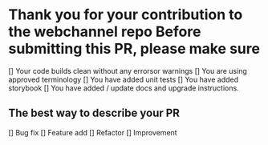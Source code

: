 # Thank you for your contribution to the webchannel repo Before submitting this PR, please make sure

[] Your code builds clean without any errorsor warnings
[] You are using approved terminology
[] You have added unit tests
[] You have added storybook
[] You have added / update docs and upgrade instructions.

## The best way to describe your PR

[] Bug fix
[] Feature add
[] Refactor
[] Improvement
